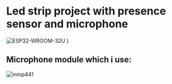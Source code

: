 # Led strip project with presence sensor and microphone
![ESP32-WROOM-32U](https://images.prom.ua/4578430808_w640_h640_esp32-wroom-32u-bluetooth-wifi.jpg)
)
## Microphone module which i use:
![inmp441](https://m.media-amazon.com/images/I/51YA03XX-iL._AC_UF1000,1000_QL80_.jpg)
